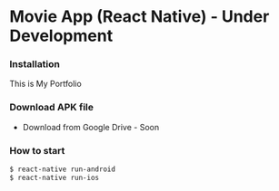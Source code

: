 # Movie App (React Native) - Under Development

### Installation
This is My Portfolio

### Download APK file
 - Download from Google Drive - Soon

### How to start
```sh
$ react-native run-android
$ react-native run-ios
```


